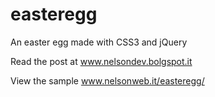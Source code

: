 easteregg
=========

An easter egg made with CSS3 and jQuery

Read the post at www.nelsondev.bolgspot.it

View the sample www.nelsonweb.it/easteregg/
